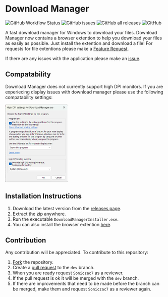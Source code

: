# Download Manager
![GitHub Workflow Status](https://img.shields.io/github/workflow/status/Soniczac7/Download-Manager/CodeQL) ![GitHub issues](https://img.shields.io/github/issues/Soniczac7/Download-Manager) ![GitHub all releases](https://img.shields.io/github/downloads/Soniczac7/Download-Manager/total) ![GitHub](https://img.shields.io/github/license/Soniczac7/Download-Manager)

A fast download manager for Windows to download your files.
Download Manager now contains a browser extention to help you download your files as easily as possible.
Just install the extention and download a file!
For requests for file extentions please make a [Feature Request](https://github.com/Soniczac7/Download-Manager/issues/new?assignees=&labels=enhancement&template=feature_request.md&title=).

If there are any issues with the application please make an [issue](https://github.com/Soniczac7/Download-Manager/issues/new/choose).

## Compatability
Download Manager does not currently support high DPI monitors.
If you are experiecing display issues with download manager please use the following compatability settings:

<img src=".github/images/CompatabilitySettings.png" width="196.5px" height="246px">

## Installation Instructions
1) Download the latest version from the [releases page](https://github.com/Soniczac7/Download-Manager/releases).
2) Extract the zip anywhere.
4) Run the executable `DownloadManagerInstaller.exe`.
5) You can also install the browser extention [here](https://microsoftedge.microsoft.com/addons/detail/download-manager/facopbimneimllhcabghncloejfeficd?hl=en-GB).

## Contribution
Any contribution will be appreciated. To contribute to this repository:
1) [Fork](https://github.com/Soniczac7/Download-Manager/fork) the repository.
2) Create a [pull request](https://github.com/Soniczac7/Download-Manager/pulls) to the `dev` branch.
3) When you are ready request `Soniczac7` as a reviewer.
4) If the pull request is ok it will be merged with the `dev` branch.
5) If there are improvements that need to be made before the branch can be merged, make them and request `Soniczac7` as a reviewer again.
